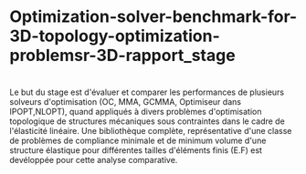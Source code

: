 # Optimization-solver-benchmark-for-3D-topology-optimization-problemsr-3D-rapport_stage
#
Le but du stage est d'évaluer et comparer les performances de plusieurs solveurs d'optimisation (OC, MMA, GCMMA, Optimiseur dans IPOPT,NLOPT), quand appliqués à divers problèmes d'optimisation topologique de structures mécaniques sous contraintes dans le cadre de l'élasticité linéaire. Une bibliothèque complète, représentative d'une classe de problèmes de compliance minimale et de minimum volume d'une structure élastique pour différentes tailles d'éléments finis (E.F) est devéloppée pour cette analyse comparative.
   
